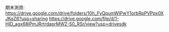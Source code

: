 期末測資: https://drive.google.com/drive/folders/10h_FyQpumWIPwY1orbRpPVPpx0XJKqZ6?usp=sharing https://drive.google.com/file/d/1-HID_agx68lPmJRrtrdaprMWZ-S0_RSr/view?usp=drivesdk
